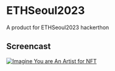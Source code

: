 # ETHSeoul2023
A product for ETHSeoul2023 hackerthon

## Screencast
[![Imagine You are An Artist for NFT](https://img.youtube.com/vi/a303xsQFIJ8/0.jpg)](https://www.youtube.com/watch?v=cb-7IX9somk)
